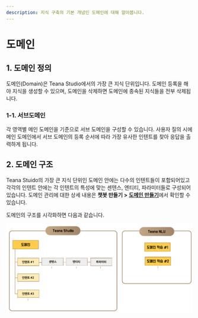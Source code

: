 ```yaml
---
description: 지식 구축의 기본 개념인 도메인에 대해 알아봅니다.
---
```


# 도메인

## 1. 도메인 정의 <a href="#domainmeaning" id="domainmeaning"></a>

도메인(Domain)은 Teana Studio에서의 가장 큰 지식 단위입니다. 도메인 등록을 해야 지식을 생성할 수 있으며, 도메인을 삭제하면 도메인에 종속된 지식들을 전부 삭제됩니다.&#x20;

### 1-1. 서브도메인&#x20;

각 영역별 메인 도메인을 기준으로 서브 도메인을 구성할 수 있습니다. 사용자 질의 시에 메인 도메인에서 서브 도메인의 등록 순서에 따라 가장 유사한 인텐트를 찾아 응답을 출력하게 됩니다.               &#x20;

## 2. 도메인 구조

Teana Stuido의 가장 큰 지식 단위인 도메인 안에는 다수의 인텐트들이 포함되어있고 각각의 인텐트 안에는 각 인텐트의 특성에 맞는 센텐스, 엔티티, 파라미터들로 구성되어 있습니다. 도메인 관리에 대한 상세 내용은 **챗봇 만들기 >** [**도메인 만들기**](../undefined-1/undefined.md#2.)에서 확인할 수 있습니다.          &#x20;

도메인의 구조를 시각화하면 다음과 같습니다.

![도메인의 구조](<../.gitbook/assets/도메인 구조.png>)
